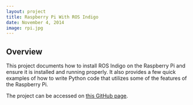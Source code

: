 ```yaml
---
layout: project
title: Raspberry Pi With ROS Indigo
date: November 4, 2014
image: rpi.jpg
---
```


## Overview
This project documents how to install ROS Indigo on the Raspberry Pi and ensure it is installed and running properly.  It also provides a few quick examples of how to write Python code that utilizes some of the features of the Raspberry Pi.

The project can be accessed on [this GitHub page](https://github.com/mattmongeon/rpi_examples_indigo).
